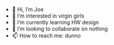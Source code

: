- 👋 Hi, I’m Joe
- 👀 I’m interested in virgin girls
- 🌱 I’m currently learning HW design
- 💞️ I’m looking to collaborate on nothing
- 📫 How to reach me: dunno

<!---
nguyenhdnguyen/nguyenhdnguyen is a ✨ special ✨ repository because its `README.md` (this file) appears on your GitHub profile.
You can click the Preview link to take a look at your changes.
--->
